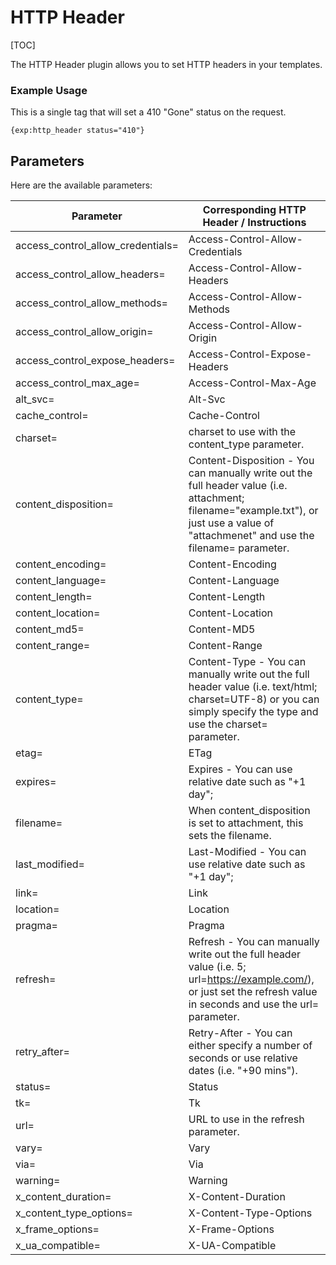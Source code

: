 <!--
    This source file is part of the open source project
    ExpressionEngine User Guide (https://github.com/ExpressionEngine/ExpressionEngine-User-Guide)

    @link      https://expressionengine.com/
    @copyright Copyright (c) 2003-2020, Packet Tide, LLC (https://ellislab.com)
    @license   https://expressionengine.com/license Licensed under Apache License, Version 2.0
-->

# HTTP Header

[TOC]

The HTTP Header plugin allows you to set HTTP headers in your templates.

### Example Usage

This is a single tag that will set a 410 "Gone" status on the request.

```ee
{exp:http_header status="410"}
```

## Parameters

Here are the available parameters:

|Parameter|Corresponding HTTP Header / Instructions|
|--- |--- |
|access_control_allow_credentials=|Access-Control-Allow-Credentials|
|access_control_allow_headers=|Access-Control-Allow-Headers|
|access_control_allow_methods=|Access-Control-Allow-Methods|
|access_control_allow_origin=|Access-Control-Allow-Origin|
|access_control_expose_headers=|Access-Control-Expose-Headers|
|access_control_max_age=|Access-Control-Max-Age|
|alt_svc=|Alt-Svc|
|cache_control=|Cache-Control|
|charset=|charset to use with the content_type parameter.|
|content_disposition=|Content-Disposition - You can manually write out the full header value (i.e. attachment; filename="example.txt"), or just use a value of "attachmenet" and use the filename= parameter.|
|content_encoding=|Content-Encoding|
|content_language=|Content-Language|
|content_length=|Content-Length|
|content_location=|Content-Location|
|content_md5=|Content-MD5|
|content_range=|Content-Range|
|content_type=|Content-Type - You can manually write out the full header value (i.e. text/html; charset=UTF-8) or you can simply specify the type and use the charset= parameter.|
|etag=|ETag|
|expires=|Expires - You can use relative date such as "+1 day";|
|filename=|When content_disposition is set to attachment, this sets the filename.|
|last_modified=|Last-Modified - You can use relative date such as "+1 day";|
|link=|Link|
|location=|Location|
|pragma=|Pragma|
|refresh=|Refresh - You can manually write out the full header value (i.e. 5; url=https://example.com/), or just set the refresh value in seconds and use the url= parameter.|
|retry_after=|Retry-After - You can either specify a number of seconds or use relative dates (i.e. "+90 mins").|
|status=|Status|
|tk=|Tk|
|url=|URL to use in the refresh parameter.|
|vary=|Vary|
|via=|Via|
|warning=|Warning|
|x_content_duration=|X-Content-Duration|
|x_content_type_options=|X-Content-Type-Options|
|x_frame_options=|X-Frame-Options|
|x_ua_compatible=|X-UA-Compatible|

